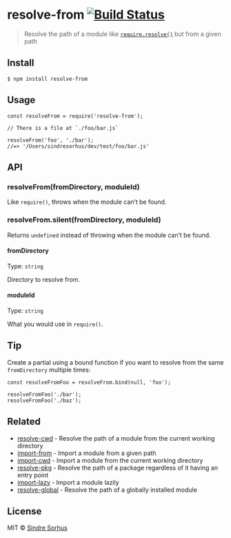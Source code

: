 resolve-from [![Build Status](https://travis-ci.org/sindresorhus/resolve-from.svg?branch=master)](https://travis-ci.org/sindresorhus/resolve-from)
==================================================================================================================================================

> Resolve the path of a module like [`require.resolve()`](https://nodejs.org/api/globals.html#globals_require_resolve) but from a given path

Install
-------

    $ npm install resolve-from

Usage
-----

    const resolveFrom = require('resolve-from');

    // There is a file at `./foo/bar.js`

    resolveFrom('foo', './bar');
    //=> '/Users/sindresorhus/dev/test/foo/bar.js'

API
---

### resolveFrom(fromDirectory, moduleId)

Like `require()`, throws when the module can’t be found.

### resolveFrom.silent(fromDirectory, moduleId)

Returns `undefined` instead of throwing when the module can’t be found.

#### fromDirectory

Type: `string`

Directory to resolve from.

#### moduleId

Type: `string`

What you would use in `require()`.

Tip
---

Create a partial using a bound function if you want to resolve from the same `fromDirectory` multiple times:

    const resolveFromFoo = resolveFrom.bind(null, 'foo');

    resolveFromFoo('./bar');
    resolveFromFoo('./baz');

Related
-------

-   [resolve-cwd](https://github.com/sindresorhus/resolve-cwd) - Resolve the path of a module from the current working directory
-   [import-from](https://github.com/sindresorhus/import-from) - Import a module from a given path
-   [import-cwd](https://github.com/sindresorhus/import-cwd) - Import a module from the current working directory
-   [resolve-pkg](https://github.com/sindresorhus/resolve-pkg) - Resolve the path of a package regardless of it having an entry point
-   [import-lazy](https://github.com/sindresorhus/import-lazy) - Import a module lazily
-   [resolve-global](https://github.com/sindresorhus/resolve-global) - Resolve the path of a globally installed module

License
-------

MIT © [Sindre Sorhus](https://sindresorhus.com)
